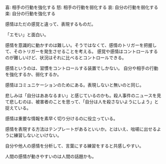 喜: 相手の行動を強化する
怒: 相手の行動を弱化する
哀: 自分の行動を弱化する
楽: 自分の行動を強化する

感情はただの感覚と違って、表現するものだ。

「エモい」と面白い。

感情を意識的に動かすのは難しい。そうではなくて、感情のトリガーを把握して、そのトリガーを発生させることを考える。
感覚や感情はコントロールするのが難しいけど、状況はそれに比べるとコントロールできる。

感情というのは、習慣をコントロールする装置でしかない。
自分や相手の行動を強化するか、弱化するか。

感情はコミュニケーションのためにある。表現しないと無いのと同じ。

悲しみは「自分はああなるまい」と感じているのかも。殺人事件のニュースを見て悲しむのは、被害者のことを思って、「自分は人を殺さないようにしよう」と捉えている。

感情は重要な情報を素早く切り分けるのに役立っている。

感情を表現する方法はテンプレートがあるといいか。とはいえ、咄嗟に出せるように練習しないといけない。

自分や他人の感情を分析して、言葉にする練習をすると共感しやすい。

人間の感情が動きやすいのは人間の話題かも。
